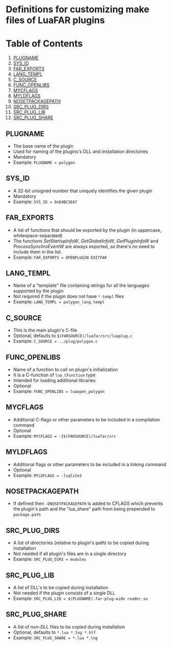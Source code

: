 # Definitions for customizing make files of LuaFAR plugins

# Table of Contents
1. [PLUGNAME](#PLUGNAME)
1. [SYS_ID](#SYS_ID)
1. [FAR_EXPORTS](#FAR_EXPORTS)
1. [LANG_TEMPL](#LANG_TEMPL)
1. [C_SOURCE](#C_SOURCE)
1. [FUNC_OPENLIBS](#FUNC_OPENLIBS)
1. [MYCFLAGS](#MYCFLAGS)
1. [MYLDFLAGS](#MYLDFLAGS)
1. [NOSETPACKAGEPATH](#NOSETPACKAGEPATH)
1. [SRC_PLUG_DIRS](#SRC_PLUG_DIRS)
1. [SRC_PLUG_LIB](#SRC_PLUG_LIB)
1. [SRC_PLUG_SHARE](#SRC_PLUG_SHARE)

## PLUGNAME
- The base name of the plugin
- Used for naming of the plugins's DLL and installation directories
- Mandatory
- Example: `PLUGNAME = polygon`

## SYS_ID
- A 32-bit unsigned number that uniquely identifies the given plugin
- Mandatory
- Example: `SYS_ID = 0xD4BC5EA7`

## FAR_EXPORTS
- A list of functions that should be exported by the plugin
  (in uppercase, whitespace-separated)
- The functions *SetStartupInfoW*, *GetGlobalInfoW*, *GetPluginInfoW* and *ProcessSynchroEventW*
  are always exported, so there's no need to include them in the list.
- Example: `FAR_EXPORTS = OPENPLUGIN EXITFAR`

## LANG_TEMPL
- Name of a "template" file containing strings for all the languages
  supported by the plugin
- Not required if the plugin does not have `*.templ` files
- Example: `LANG_TEMPL = polygon_lang.templ`

## C_SOURCE
- This is the main plugin's C-file
- Optional, defaults to `$(FARSOURCE)/luafar/src/luaplug.c`
- Example: `C_SOURCE = ../plug/polygon.c`

## FUNC_OPENLIBS
- Name of a function to call on plugin's initialization
- It is a C-function of `lua_CFunction` type
- Intended for loading additional libraries
- Optional
- Example: `FUNC_OPENLIBS = luaopen_polygon`

## MYCFLAGS
- Additional C-flags or other parameters to be included in a compilation command
- Optional
- Example: `MYCFLAGS = -I$(FARSOURCE)/luafar/src`

## MYLDFLAGS
- Additional flags or other parameters to be included in a linking command
- Optional
- Example: `MYLDFLAGS = -lsqlite3`

## NOSETPACKAGEPATH
- If defined then `-DNOSETPACKAGEPATH` is added to CFLAGS which prevents
  the plugin's path and the "lua_share" path from being prepended to `package.path`

## SRC_PLUG_DIRS
- A list of directories (relative to plugin's path) to be copied during installation
- Not needed if all plugin's files are in a single directory
- Example: `SRC_PLUG_DIRS = modules`

## SRC_PLUG_LIB
- A list of DLL's to be copied during installation
- Not needed if the plugin consists of a single DLL
- Example: `SRC_PLUG_LIB = $(PLUGNAME).far-plug-wide reader.so`

## SRC_PLUG_SHARE
- A list of non-DLL files to be copied during installation
- Optional, defaults to `*.lua *.lng *.hlf`
- Example: `SRC_PLUG_SHARE = *.lua *.lng`
